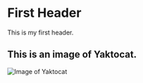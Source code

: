 # First Header
This is my first header.
## This is an image of Yaktocat.
![Image of Yaktocat](https://octodex.github.com/images/yaktocat.png)
